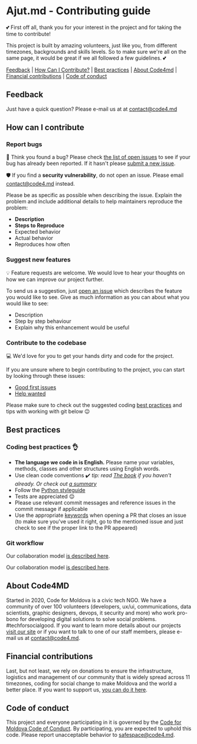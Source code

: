 # Ajut.md - Contributing guide

:two_hearts: First off all, thank you for your interest in the project and for taking the time to contribute!

This project is built by amazing volunteers, just like you, from different timezones, backgrounds and skills levels. So to make sure we're all on the same page, it would be great if we all followed a few guidelines. :two_hearts:

[Feedback](#feedback) | [How Can I Contribute?](#how-can-i-contribute) | [Best practices](#best-practices) | [About Code4md](#about-code4md) | [Financial contributions](#financial-contributions) | [Code of conduct](#code-of-conduct)

## Feedback

Just have a quick question? Please e-mail us at at contact@code4.md

## How can I contribute

### Report bugs

:bug: Think you found a bug? Please check [the list of open issues](https://github.com/code4moldova/ajut.md/issues) to see if your bug has already been reported. If it hasn't please [submit a new issue](https://github.com/code4moldova/ajut.md/issues/new).

:shield: If you find a **security vulnerability**, do not open an issue. Please email contact@code4.md instead.

Please be as specific as possible when describing the issue. Explain the problem and include additional details to help maintainers reproduce the problem:

* **Description**
* **Steps to Reproduce**
* Expected behavior
* Actual behavior
* Reproduces how often

### Suggest new features

:bulb: Feature requests are welcome. We would love to hear your thoughts on how we can improve our project further.

To send us a suggestion, just [open an issue](https://github.com/code4moldova/ajut.md/issues/new) which describes the feature you would like to see. Give as much information as you can about what you would like to see:

* Description
* Step by step behaviour
* Explain why this enhancement would be useful

### Contribute to the codebase

:computer: We'd love for you to get your hands dirty and code for the project.

If you are unsure where to begin contributing to the project, you can start by looking through these issues:
* [Good first issues](https://github.com/code4moldova/ajut.md/issues?q=is%3Aissue+is%3Aopen+label%3A%22good+first+issue%22)
* [Help wanted](https://github.com/code4moldova/ajut.md/issues?q=is%3Aissue+is%3Aopen+label%3A%22help+wanted%22)

Please make sure to check out the suggested coding [best practices](#best-practices) and tips with working with git below :wink:

## Best practices

### Coding best practices :ok_hand:

* **The language we code in is English.** Please name your variables, methods, classes and other structures using English words.
* Use clean code conventions :heavy_check_mark: *tip: read [The book](https://www.goodreads.com/book/show/3735293-clean-code) if you haven't already. Or check out [a summary](https://gist.github.com/wojteklu/73c6914cc446146b8b533c0988cf8d29)*
* Follow the [Python styleguide](https://www.python.org/dev/peps/pep-0008/) 
* Tests are appreciated :relieved:
* Please use relevant commit messages and reference issues in the commit message if applicable
* Use the appropriate [keywords](https://help.github.com/en/github/managing-your-work-on-github/closing-issues-using-keywords) when opening a PR that closes an issue (to make sure you've used it right, go to the mentioned issue and just check to see if the proper link to the PR appeared)

### Git workflow

Our collaboration model [is described here](WORKFLOW.md).

Our collaboration model [is described here](.github/WORKFLOW.md).

## About Code4MD

Started in 2020, Code for Moldova is a civic tech NGO. We have a community of over 100 volunteers (developers, ux/ui, communications, data scientists, graphic designers, devops, it security and more) who work pro-bono for developing digital solutions to solve social problems. #techforsocialgood. If you want to learn more details about our projects [visit our site](http://www.code4.md) or if you want to talk to one of our staff members, please e-mail us at contact@code4.md.

## Financial contributions

Last, but not least, we rely on donations to ensure the infrastructure, logistics and management of our community that is widely spread across 11 timezones, coding for social change to make Moldova and the world a better place. If you want to support us, [you can do it here](https://code4.md/).

## Code of conduct

This project and everyone participating in it is governed by the [Code for Moldova Code of Conduct](https://code4.md). By participating, you are expected to uphold this code. Please report unacceptable behavior to safespace@code4.md.
